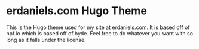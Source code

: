 # erdaniels.com Hugo Theme

This is the Hugo theme used for my site at erdaniels.com. It is based off of npf.io which is based off of hyde. Feel free to do whatever you want with so long as it falls under the license.
